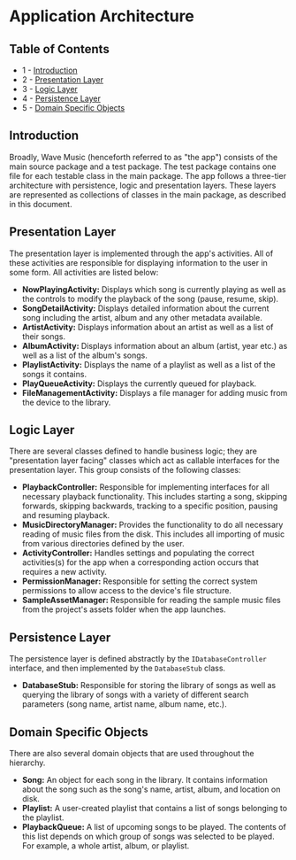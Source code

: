 # Application Architecture

## Table of Contents

- 1 - [Introduction](ARCHITECTURE.md/#introduction)
- 2 - [Presentation Layer](ARCHITECTURE.md/#presentation-layer)
- 3 - [Logic Layer](ARCHITECTURE.md/#logic-layer)
- 4 - [Persistence Layer](ARCHITECTURE.md/#persistence-layer)
- 5 - [Domain Specific Objects](ARCHITECTURE.md/#domain-specific-objects)

## Introduction

Broadly, Wave Music (henceforth referred to as "the app") consists of the main source package and a test package. The test package contains one file for each testable class in the main package. The app follows a three-tier architecture with persistence, logic and presentation layers. These layers are represented as collections of classes in the main package, as described in this document.

## Presentation Layer

The presentation layer is implemented through the app's activities. All of these activities are responsible for displaying information to the user in some form. All activities are listed below:

* **NowPlayingActivity:** Displays which song is currently playing as well as the controls to modify the playback of the song (pause, resume, skip).
* **SongDetailActivity:** Displays detailed information about the current song including the artist, album and any other metadata available.
* **ArtistActivity:**  Displays information about an artist as well as a list of their songs.
* **AlbumActivity:**  Displays information about an album (artist, year etc.) as well as a list of the album's songs.
* **PlaylistActivity:**  Displays the name of a playlist as well as a list of the songs it contains.
* **PlayQueueActivity:**  Displays the currently queued for playback.
* **FileManagementActivity:**  Displays a file manager for adding music from the device to the library.

## Logic Layer

There are several classes defined to handle business logic; they are "presentation layer facing" classes which act as callable interfaces for the presentation layer. This group consists of the following classes:

* **PlaybackController:** Responsible for implementing interfaces for all necessary playback functionality. This includes starting a song, skipping forwards, skipping backwards, tracking to a specific position, pausing and resuming playback.
* **MusicDirectoryManager:** Provides the functionality to do all necessary reading of music files from the disk. This includes all importing of music from various directories defined by the user.
* **ActivityController:** Handles settings and populating the correct activities(s) for the app when a corresponding action occurs that requires a new activity.
* **PermissionManager:** Responsible for setting the correct system permissions to allow access to the device's file structure.
* **SampleAssetManager:** Responsible for reading the sample music files from the project's assets folder when the app launches.

## Persistence Layer

The persistence layer is defined abstractly by the `IDatabaseController` interface, and then implemented by the `DatabaseStub` class.

* **DatabaseStub:** Responsible for storing the library of songs as well as querying the library of songs with a variety of different search parameters (song name, artist name, album name, etc.).

## Domain Specific Objects

There are also several domain objects that are used throughout the hierarchy.

* **Song:** An object for each song in the library. It contains information about the song such as the song's name, artist, album, and location on disk.
* **Playlist:** A user-created playlist that contains a list of songs belonging to the playlist.
* **PlaybackQueue:** A list of upcoming songs to be played. The contents of this list depends on which group of songs was selected to be played. For example, a whole artist, album, or playlist.
